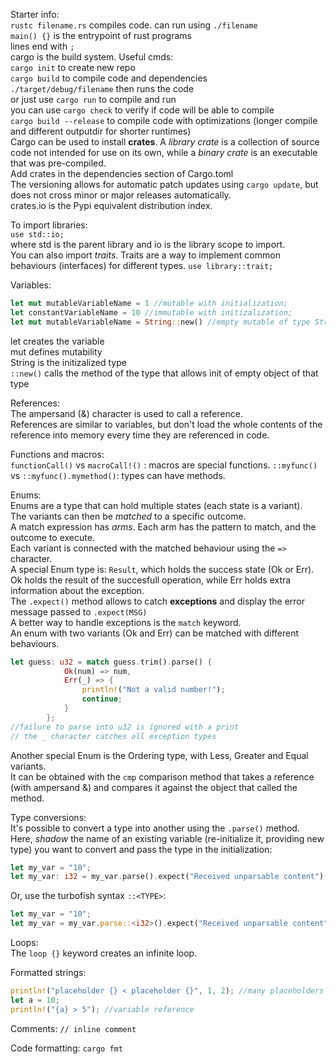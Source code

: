 Starter info: \
``rustc filename.rs`` compiles code. can run using ``./filename`` \
``main() {}`` is the entrypoint of rust programs \
lines end with ``;`` \
cargo is the build system. Useful cmds: \
``cargo init`` to create new repo \
``cargo build`` to compile code and dependencies \
``./target/debug/filename`` then runs the code \
or just use ``cargo run`` to compile and run \
you can use ``cargo check`` to verify if code will be able to compile \
``cargo build --release`` to compile code with optimizations (longer compile and different outputdir for shorter runtimes) \
Cargo can be used to install **crates**. A *library crate* is a collection of source code not intended for use on its own, while a *binary crate* is an executable that was pre-compiled. \
Add crates in the dependencies section of Cargo.toml \
The versioning allows for automatic patch updates using ``cargo update``, but does not cross minor or major releases automatically. \
crates.io is the Pypi equivalent distribution index.

To import libraries: \
``use std::io;`` \
where std is the parent library and io is the library scope to import. \
You can also import *traits*. Traits are a way to implement common behaviours (interfaces) for different types.
``use library::trait;``

Variables:
```rust
let mut mutableVariableName = 1 //mutable with initialization;
let constantVariableName = 10 //immutable with initizalization;
let mut mutableVariableName = String::new() //empty mutable of type String;
```
let creates the variable \
mut defines mutability \
String is the initizalized type \
``::new()`` calls the method of the type that allows init of empty object of that type

References: \
The ampersand (&) character is used to call a reference. \
References are similar to variables, but don't load the whole contents of the reference into memory every time they are referenced in code.

Functions and macros: \
``functionCall()`` vs ``macroCall!()`` : macros are special functions.
``::myfunc()`` vs ``::myfunc().mymethod()``: types can have methods.

Enums: \
Enums are a type that can hold multiple states (each state is a variant). \
The variants can then be *matched* to a specific outcome. \
A match expression has *arms*. Each arm has the pattern to match, and the outcome to execute. \
Each variant is connected with the matched behaviour using the ``=>`` character. \
A special Enum type is: ``Result``, which holds the success state (Ok or Err). Ok holds the result of the succesfull operation, while Err holds extra information about the exception. \
The ``.expect()`` method allows to catch **exceptions** and display the error message passed to ``.expect(MSG)`` \
A better way to handle exceptions is the ``match`` keyword. \
An enum with two variants (Ok and Err) can be matched with different behaviours.
```rust
let guess: u32 = match guess.trim().parse() {
            Ok(num) => num,
            Err(_) => {
                println!("Not a valid number!");
                continue;
            }
        };
//failure to parse into u32 is ignored with a print
// the _ character catches all exception types
```
Another special Enum is the Ordering type, with Less, Greater and Equal variants. \
It can be obtained with the ``cmp`` comparison method that takes a reference (with ampersand &) and compares it against the object that called the method.

Type conversions: \
It's possible to convert a type into another using the ``.parse()`` method. \
Here, *shadow* the name of an existing variable (re-initialize it, providing new type) you want to convert and pass the type in the initialization:
```rust
let my_var = "10";
let my_var: i32 = my_var.parse().expect("Received unparsable content");
```
Or, use the turbofish syntax ``::<TYPE>``:
```rust
let my_var = "10";
let my_var = my_var.parse::<i32>().expect("Received unparsable content");
```

Loops: \
The ``loop {}`` keyword creates an infinite loop.

Formatted strings:
```rust
println!("placeholder {} < placeholder {}", 1, 2); //many placeholders
let a = 10;
println!("{a} > 5"); //variable reference
```

Comments:
``// inline comment``

Code formatting:
``cargo fmt``


